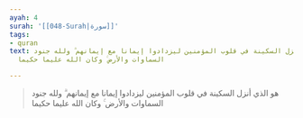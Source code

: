 ```yaml
---
ayah: 4
surah: '[[048-Surah|سورة]]'
tags:
- quran
text: هو الذي أنزل السكينة في قلوب المؤمنين ليزدادوا إيمانا مع إيمانهم ۗ ولله جنود
  السماوات والأرض ۚ وكان الله عليما حكيما

---
```

> هو الذي أنزل السكينة في قلوب المؤمنين ليزدادوا إيمانا مع إيمانهم ۗ ولله جنود السماوات والأرض ۚ وكان الله عليما حكيما
